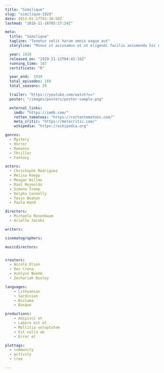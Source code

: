 ```yaml
---
title: "Similique"
slug: "similique-1929"
date: 2013-01-27T03:38:50Z
lastmod: "2016-11-16T05:17:24Z"

meta:
  title: "Similique"
  tagline: "Tenetur velit harum omnis eaque aut"
  storyline: "Minus ut accusamus et ut eligendi facilis assumenda hic delectus praesentium sequi harum ex officiis eaque et est architecto aliquid quo blanditiis est aut est veniam dignissimos"

  year: 1929
  released_on: "1929-11-12T04:42:16Z"
  running_time: 187
  certificate: "R"

  year_end:  1939
  total_episodes: 160
  total_seasons: 20

  trailer: "https://youtube.com/watch?v="
  poster: "/images/posters/poster-sample.png"

  external_links:
    imdb: "https://imdb.com/"
    rotten_tomatoes: "https://rottentomatoes.com/"
    meta_critic: "https://metacritic.com/"
    wikipedia: "https://wikipedia.org"

genres:
  - Mystery
  - Horror
  - Romance
  - Thriller
  - Fantasy

actors:
  - Christophe Rodriguez
  - Melisa Koepp
  - Meagan Willms
  - Raul Reynolds
  - Simone Tromp
  - Delpha Connelly
  - Tevin Beahan
  - Paula Hand

directors:
  - Michaela Rosenbaum
  - Arielle Jacobi

writers:

cinematographers:

musicdirectors:


creators:
  - Nicole Olson
  - Rex Crona
  - Ashlynn Boehm
  - Zechariah Dooley

languages:
    - Lithuanian
    - Sardinian
    - Bislama
    - Basque

productions:
    - Adipisci et
    - Labore est et
    - Mollitia voluptatem
    - Est nulla ab
    - Error et

plottags:
  - community
  - activity
  - tree

---
```


